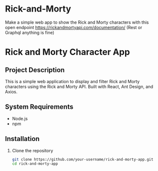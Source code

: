 # Rick-and-Morty
Make a simple web app to show the Rick and Morty characters with this open endpoint https://rickandmortyapi.com/documentation/ (Rest or Graphql anything is fine)

# Rick and Morty Character App

## Project Description
This is a simple web application to display and filter Rick and Morty characters using the Rick and Morty API. Built with React, Ant Design, and Axios.

## System Requirements
- Node.js
- npm

## Installation
1. Clone the repository
   ```bash
   git clone https://github.com/your-username/rick-and-morty-app.git
   cd rick-and-morty-app

